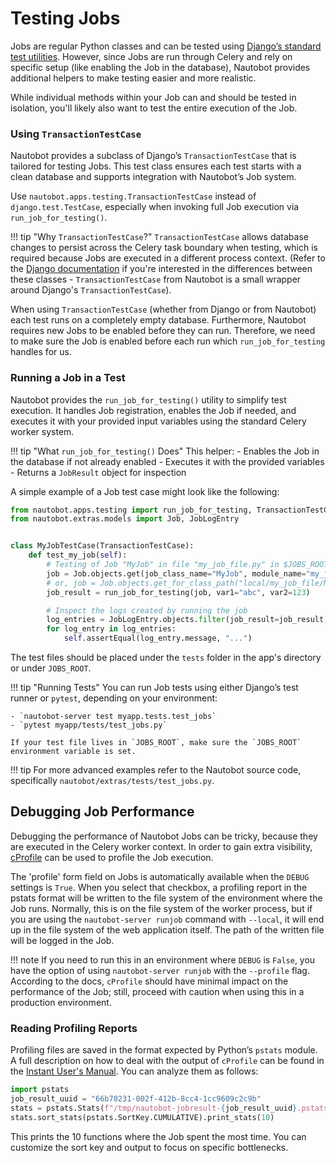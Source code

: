 # Testing Jobs

Jobs are regular Python classes and can be tested using [Django’s standard test utilities](https://docs.djangoproject.com/en/stable/topics/testing/). However, since Jobs are run through Celery and rely on specific setup (like enabling the Job in the database), Nautobot provides additional helpers to make testing easier and more realistic.

While individual methods within your Job can and should be tested in isolation, you'll likely also want to test the entire execution of the Job.

### Using `TransactionTestCase`

Nautobot provides a subclass of Django’s `TransactionTestCase` that is tailored for testing Jobs. This test class ensures each test starts with a clean database and supports integration with Nautobot’s Job system.

Use `nautobot.apps.testing.TransactionTestCase` instead of `django.test.TestCase`, especially when invoking full Job execution via `run_job_for_testing()`. 

!!! tip "Why `TransactionTestCase`?"
    `TransactionTestCase` allows database changes to persist across the Celery task boundary when testing, which is required because Jobs are executed in a different process context.
    (Refer to the [Django documentation](https://docs.djangoproject.com/en/stable/topics/testing/tools/#provided-test-case-classes) if you're interested in the differences between these classes - `TransactionTestCase` from Nautobot is a small wrapper around Django's `TransactionTestCase`).

When using `TransactionTestCase` (whether from Django or from Nautobot) each test runs on a completely empty database. Furthermore, Nautobot requires new Jobs to be enabled before they can run. Therefore, we need to make sure the Job is enabled before each run which `run_job_for_testing` handles for us.

### Running a Job in a Test

Nautobot provides the `run_job_for_testing()` utility to simplify test execution. It handles Job registration, enables the Job if needed, and executes it with your provided input variables using the standard Celery worker system.

!!! tip "What `run_job_for_testing()` Does"
    This helper:
    - Enables the Job in the database if not already enabled
    - Executes it with the provided variables
    - Returns a `JobResult` object for inspection

A simple example of a Job test case might look like the following:

```python
from nautobot.apps.testing import run_job_for_testing, TransactionTestCase
from nautobot.extras.models import Job, JobLogEntry


class MyJobTestCase(TransactionTestCase):
    def test_my_job(self):
        # Testing of Job "MyJob" in file "my_job_file.py" in $JOBS_ROOT
        job = Job.objects.get(job_class_name="MyJob", module_name="my_job_file")
        # or, job = Job.objects.get_for_class_path("local/my_job_file/MyJob")
        job_result = run_job_for_testing(job, var1="abc", var2=123)

        # Inspect the logs created by running the job
        log_entries = JobLogEntry.objects.filter(job_result=job_result)
        for log_entry in log_entries:
            self.assertEqual(log_entry.message, "...")
```

The test files should be placed under the `tests` folder in the app's directory or under `JOBS_ROOT`. 

!!! tip "Running Tests"
    You can run Job tests using either Django’s test runner or `pytest`, depending on your environment:
    
    - `nautobot-server test myapp.tests.test_jobs`
    - `pytest myapp/tests/test_jobs.py`

    If your test file lives in `JOBS_ROOT`, make sure the `JOBS_ROOT` environment variable is set.

!!! tip
    For more advanced examples refer to the Nautobot source code, specifically `nautobot/extras/tests/test_jobs.py`.

## Debugging Job Performance

Debugging the performance of Nautobot Jobs can be tricky, because they are executed in the Celery worker context. In order to gain extra visibility, [cProfile](https://docs.python.org/3/library/profile.html) can be used to profile the Job execution.

The 'profile' form field on Jobs is automatically available when the `DEBUG` settings is `True`. When you select that checkbox, a profiling report in the pstats format will be written to the file system of the environment where the Job runs. Normally, this is on the file system of the worker process, but if you are using the `nautobot-server runjob` command with `--local`, it will end up in the file system of the web application itself. The path of the written file will be logged in the Job.

!!! note
    If you need to run this in an environment where `DEBUG` is `False`, you have the option of using `nautobot-server runjob` with the `--profile` flag. According to the docs, `cProfile` should have minimal impact on the performance of the Job; still, proceed with caution when using this in a production environment.

### Reading Profiling Reports

Profiling files are saved in the format expected by Python’s `pstats` module. A full description on how to deal with the output of `cProfile` can be found in the [Instant User's Manual](https://docs.python.org/3/library/profile.html#instant-user-s-manual). You can analyze them as follows:

```python
import pstats
job_result_uuid = "66b70231-002f-412b-8cc4-1cc9609c2c9b"
stats = pstats.Stats(f"/tmp/nautobot-jobresult-{job_result_uuid}.pstats")
stats.sort_stats(pstats.SortKey.CUMULATIVE).print_stats(10)
```

This prints the 10 functions where the Job spent the most time. You can customize the sort key and output to focus on specific bottlenecks.